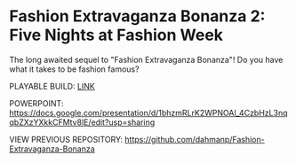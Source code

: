 # Fashion Extravaganza Bonanza 2: Five Nights at Fashion Week
 
The long awaited sequel to "Fashion Extravaganza Bonanza"! Do you have what it takes to be fashion famous?


PLAYABLE BUILD: [LINK](https://dahmanp.github.io/Fashion-Extravaganza-Bonanza-2-Fashion-Week/)


POWERPOINT: https://docs.google.com/presentation/d/1bhzmRLrK2WPNOAl_4CzbHzL3nqqbZXzYXkkCFMtv8lE/edit?usp=sharing


VIEW PREVIOUS REPOSITORY: https://github.com/dahmanp/Fashion-Extravaganza-Bonanza
